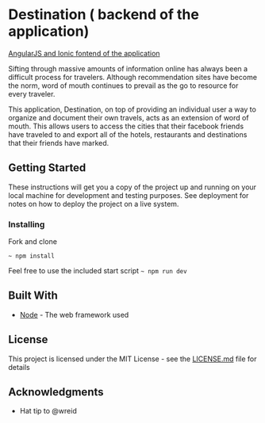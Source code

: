 
# Destination ( backend of the application)
[AngularJS and Ionic fontend of the application](https://github.com/ith-harvey/destination-travel)

Sifting through massive amounts of information online has always been a difficult process for travelers. Although recommendation sites have become the norm, word of mouth continues to prevail as the go to resource for every traveler.

This application, Destination, on top of providing an individual user a way to organize and document their own travels, acts as an extension of word of mouth. This allows users to access the cities that their facebook friends have traveled to and export all of the hotels, restaurants and destinations that their friends have marked.

## Getting Started

These instructions will get you a copy of the project up and running on your local machine for development and testing purposes. See deployment for notes on how to deploy the project on a live system.

### Installing

Fork and clone

`~ npm install`

Feel free to use the included start script `~ npm run dev`

## Built With

* [Node](https://nodejs.org/en/) - The web framework used

## License

This project is licensed under the MIT License - see the [LICENSE.md](LICENSE.md) file for details

## Acknowledgments

* Hat tip to @wreid
